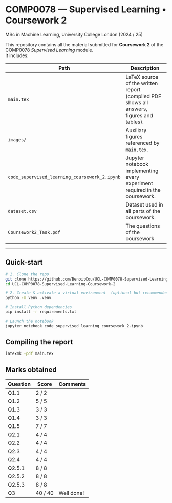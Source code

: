 # COMP0078 — Supervised Learning • Coursework 2  
MSc in Machine Learning, University College London (2024 / 25)

This repository contains all the material submitted for **Coursework 2** of the COMP0078 *Supervised Learning* module.  
It includes:

| Path | Description |
|------|-------------|
| `main.tex`          | LaTeX source of the written report (compiled PDF shows all answers, figures and tables). |
| `images/`           | Auxiliary figures referenced by `main.tex`. |
| `code_supervised_learning_coursework_2.ipynb` | Jupyter notebook implementing every experiment required in the coursework. |
| `dataset.csv`       | Dataset used in all parts of the coursework. |
| `Coursework2_Task.pdf` | The questions of the coursework  |

---

## Quick-start

```bash
# 1. Clone the repo
git clone https://github.com/BenoitCou/UCL-COMP0078-Supervised-Learning-Coursework-2
cd UCL-COMP0078-Supervised-Learning-Coursework-2

# 2. Create & activate a virtual environment  (optional but recommended)
python -m venv .venv

# Install Python dependencies
pip install -r requirements.txt

# Launch the notebook
jupyter notebook code_supervised_learning_coursework_2.ipynb
```
## Compiling the report
```bash
latexmk -pdf main.tex
```

## Marks obtained

| Question | Score   | Comments   |
| -------- | ------- | ---------- |
| Q1.1     | 2 / 2   |            |
| Q1.2     | 5 / 5   |            |
| Q1.3     | 3 / 3   |            |
| Q1.4     | 3 / 3   |            |
| Q1.5     | 7 / 7   |            |
| Q2.1     | 4 / 4   |            |
| Q2.2     | 4 / 4   |            |
| Q2.3     | 4 / 4   |            |
| Q2.4     | 4 / 4   |            |
| Q2.5.1   | 8 / 8   |            |
| Q2.5.2   | 8 / 8   |            |
| Q2.5.3   | 8 / 8   |            |
| Q3       | 40 / 40 | Well done! |

   
